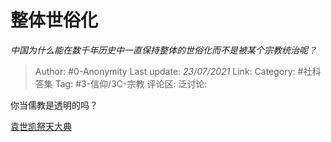 # 整体世俗化
*中国为什么能在数千年历史中一直保持整体的世俗化而不是被某个宗教统治呢？*

> Author: #0-Anonymity
> Last update: *23/07/2021*
> Link:
> Category: #社科答集
> Tag: #3-信仰/3C-宗教
> 评论区:
> 泛讨论:

你当儒教是透明的吗？

[袁世凯祭天大典](https://link.zhihu.com/?target=https%3A//b23.tv/av15024477)
